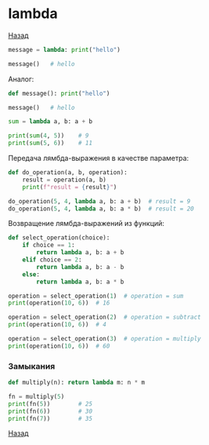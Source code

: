 # lambda

[Назад][back]

```python
message = lambda: print("hello")

message()   # hello
```

Аналог:

```python
def message(): print("hello")

message()   # hello
```

```python
sum = lambda a, b: a + b

print(sum(4, 5))    # 9
print(sum(5, 6))    # 11
```

Передача лямбда-выражения в качестве параметра:

```python
def do_operation(a, b, operation):
    result = operation(a, b)
    print(f"result = {result}")

do_operation(5, 4, lambda a, b: a + b)  # result = 9
do_operation(5, 4, lambda a, b: a * b)  # result = 20
```

Возвращение лямбда-выражений из функций:

```python
def select_operation(choice):
    if choice == 1:
        return lambda a, b: a + b
    elif choice == 2:
        return lambda a, b: a - b
    else:
        return lambda a, b: a * b

operation = select_operation(1)  # operation = sum
print(operation(10, 6))  # 16

operation = select_operation(2)  # operation = subtract
print(operation(10, 6))  # 4

operation = select_operation(3)  # operation = multiply
print(operation(10, 6))  # 60
```

### Замыкания

```python
def multiply(n): return lambda m: n * m

fn = multiply(5)
print(fn(5))        # 25
print(fn(6))        # 30
print(fn(7))        # 35
```

[Назад][back]

[back]: <.> "Назад к оглавлению"